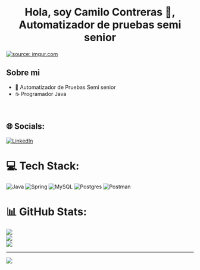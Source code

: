 <div align="center">
<h1 align="center">Hola, soy Camilo Contreras 👋, Automatizador de pruebas semi senior</h1>
</div>
<a href="https://imgur.com/Oy5pheq"><img src="https://i.imgur.com/Oy5pheq.png" title="source: imgur.com" /></a>

## Sobre mi

- 📲 Automatizador de Pruebas Semi senior
- ☕ Programador Java
<br>

## 🌐 Socials:
[![LinkedIn](https://img.shields.io/badge/LinkedIn-%230077B5.svg?logo=linkedin&logoColor=white)](https://linkedin.com/in/www.linkedin.com/in/camilo-alejandro-contreras-leal-718a2b1b3) 

# 💻 Tech Stack:
![Java](https://img.shields.io/badge/java-%23ED8B00.svg?style=for-the-badge&logo=openjdk&logoColor=white) ![Spring](https://img.shields.io/badge/spring-%236DB33F.svg?style=for-the-badge&logo=spring&logoColor=white) ![MySQL](https://img.shields.io/badge/mysql-%2300000f.svg?style=for-the-badge&logo=mysql&logoColor=white) ![Postgres](https://img.shields.io/badge/postgres-%23316192.svg?style=for-the-badge&logo=postgresql&logoColor=white) ![Postman](https://img.shields.io/badge/Postman-FF6C37?style=for-the-badge&logo=postman&logoColor=white)
# 📊 GitHub Stats:
![](https://github-readme-stats.vercel.app/api?username=alejandrocoQA&theme=tokyonight&hide_border=false&include_all_commits=false&count_private=false)<br/>
![](https://github-readme-streak-stats.herokuapp.com/?user=alejandrocoQA&theme=tokyonight&hide_border=false)<br/>
![](https://github-readme-stats.vercel.app/api/top-langs/?username=alejandrocoQA&theme=tokyonight&hide_border=false&include_all_commits=false&count_private=false&layout=compact)

---
[![](https://visitcount.itsvg.in/api?id=alejandrocoQA&icon=0&color=0)](https://visitcount.itsvg.in)

<!-- Proudly created with GPRM ( https://gprm.itsvg.in ) -->
